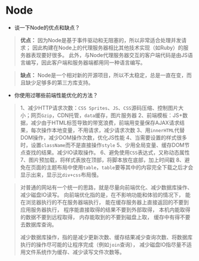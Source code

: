 # Node #

- 谈一下Node的优点和缺点？

> **优点：**
> 因为Node是基于事件驱动和无阻塞的，所以非常适合处理并发请求；
> 因此构建在Node上的代理服务器相比其他技术实现（如Ruby）的服务器表现要好很多。
> 此外，与Node代理服务器交互的客户端代码是由JS语言编写，因此客户端和服务器端都用同一种语言编写。

> **缺点：**
> Node是一个相对新的开源项目，所以不太稳定，总是一直在变，而且缺少足够多的第三方库支持。

- 你使用过哪些前端性能优化的方法？

> 1、减少HTTP请求次数：`CSS Sprites`、`JS`、`CSS`源码压缩、控制图片大小；网页`Gzip`，CDN托管，`data`缓存，图片服务器
> 2、前端模板：JS+数据，减少由于HTML标签导致的带宽浪费，前端用变量保存AJAX请求结果，每次操作本地变量，不用请求，减少请求次数
> 3、用`innerHTML`代替DOM操作，减少DOM操作次数，优化JS性能
> 4、当需要设置的样式很多时，设置`className`而不是直接操作`style`
> 5、少用全局变量、缓存DOM节点查找的结果。减少IO读取操作。
> 6、避免使用`CSS`表达式，又称动态属性
> 7、图片预加载，将样式表放在顶部，将脚本放在底部，加上时间戳
> 8、避免在页面的主题布局中使用`table`，`table`要等其中的内容完全下载之后才会显示出来，显示比`div+css`布局慢。

> 对普通的网站有一个统一的思路，就是尽量向前端优化、减少数据库操作、减少磁盘IO读写。
> 向前端优化指的是，在不影响功能和体验的情况下，
> 能在浏览器执行的不在服务器端执行，
> 能在缓存服务器上直接返回的不要到应用服务器执行，
> 程序能直接取得的结果不要到外部取得，
> 本机内能取得的数据不要到远程取得，
> 内存能取到的不要到磁盘上取，
> 缓存中有得不要去数据库查询。
> 
> 减少数据库操作，指的是减少更新次数、缓存结果减少查询次数、将数据库执行的操作尽可能的让程序完成（例如`join`查询），
> 减少磁盘IO指尽量不适用文件系统作为缓存、减少读写文件次数等。